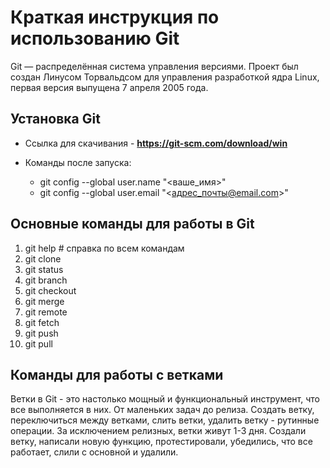 # Краткая инструкция по использованию Git

Git — распределённая система управления версиями. Проект был создан Линусом Торвальдсом для управления разработкой ядра Linux, первая версия выпущена 7 апреля 2005 года.

## Установка Git
* Ссылка для скачивания - **https://git-scm.com/download/win**
* Команды после запуска:

    - git config --global user.name "<ваше_имя>"
    - git config --global user.email "<адрес_почты@email.com>"

## Основные команды для работы в Git
1. git help # справка по всем командам
2. git clone
3. git status
4. git branch
5. git checkout
6. git merge
7. git remote
8. git fetch
9. git push
10. git pull

## Команды для работы с ветками
Ветки в Git - это настолько мощный и функциональный инструмент, что все выполняется в них. От маленьких задач до релиза.
Создать ветку, переключиться между ветками, слить ветки, удалить ветку - рутинные операции.
За исключением релизных, ветки живут 1-3 дня. Создали ветку, написали новую функцию, протестировали, убедились, что все работает, слили с основной и удалили.